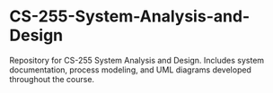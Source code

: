# CS-255-System-Analysis-and-Design
Repository for CS-255 System Analysis and Design. Includes system documentation, process modeling, and UML diagrams developed throughout the course.

